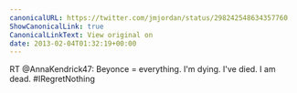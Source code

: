```yaml
---
canonicalURL: https://twitter.com/jmjordan/status/298242548634357760
ShowCanonicalLink: true
CanonicalLinkText: View original on
date: 2013-02-04T01:32:19+00:00
---
```

RT @AnnaKendrick47: Beyonce = everything. I'm dying. I've died. I am dead. #IRegretNothing